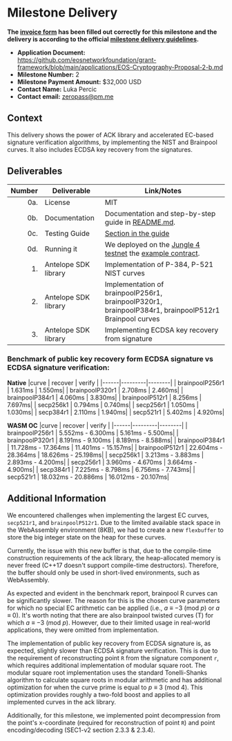 # Milestone Delivery

**The [invoice form](https://forms.gle/wLuAzXKa9qYrZQob9) has been filled out correctly for this milestone and the delivery is according to the official [milestone delivery guidelines](https://github.com/eosnetworkfoundation/grant-framework/blob/master/docs/milestone-deliverables-guidelines.md).**  

* **Application Document:** https://github.com/eosnetworkfoundation/grant-framework/blob/main/applications/EOS-Cryptography-Proposal-2-b.md
* **Milestone Number:** 2
* **Milestone Payment Amount:** $32,000 USD
* **Contact Name:** Luka Percic
* **Contact email:** zeropass@pm.me

## Context
This delivery shows the power of ACK library and accelerated EC-based signature verification algorithms, by implementing the NIST and Brainpool curves. It also includes ECDSA key recovery from the signatures. 

## Deliverables
| Number | Deliverable | Link/Notes |
| -----: | ----------- | ------------- |
| 0a. | License | MIT |
| 0b. | Documentation | Documentation and step-by-step guide in [README.md](https://github.com/ZeroPass/ack/blob/b8d3ea841d32e1be372c36d0fb57785ec944a218/README.md).  | 
| 0c. | Testing Guide | [Section in the guide](https://github.com/ZeroPass/ack/blob/b8d3ea841d32e1be372c36d0fb57785ec944a218/README.md#algorithm-testing) |
| 0d. | Running it | We deployed on the [Jungle 4 testnet](https://jungle4.eosq.eosnation.io/account/helloeosiock) the [example contract](https://github.com/ZeroPass/ack/blob/b8d3ea841d32e1be372c36d0fb57785ec944a218/examples/helloack).|
| 1. | Antelope SDK library | Implementation of P-384, P-521 NIST curves |
| 2. | Antelope SDK library | Implementation of brainpoolP256r1, brainpoolP320r1, brainpoolP384r1, brainpoolP512r1 Brainpool curves |
| 3. | Antelope SDK library | Implementing ECDSA key recovery from signature |

### Benchmark of public key recovery form ECDSA signature vs ECDSA signature verification:
**Native**
|curve | recover | verify |
|------|---------|--------|
| brainpoolP256r1 | 1.631ms | 1.550ms|
| brainpoolP320r1 | 2.708ms | 2.460ms|
| brainpoolP384r1 | 4.060ms | 3.830ms|
| brainpoolP512r1 | 8.256ms | 7.697ms|
| secp256k1       | 0.794ms | 0.740ms|
| secp256r1       | 1.050ms | 1.030ms|
| secp384r1       | 2.110ms | 1.940ms|
| secp521r1       | 5.402ms | 4.920ms|


**WASM OC**
|curve | recover | verify |
|------|---------|--------|
| brainpoolP256r1 |  5.552ms - 6.300ms | 5.161ms - 5.500ms|
| brainpoolP320r1 |  8.191ms - 9.100ms | 8.189ms - 8.588ms|
| brainpoolP384r1 | 11.728ms - 17.364ms | 11.401ms - 15.157ms|
| brainpoolP512r1 | 22.604ms - 28.364ms | 18.626ms - 25.198ms|
| secp256k1       | 3.213ms - 3.883ms | 2.893ms - 4.200ms|
| secp256r1       | 3.960ms - 4.670ms | 3.664ms - 4.900ms|
| secp384r1       | 7.225ms - 8.798ms | 6.756ms - 7.743ms|
| secp521r1       | 18.032ms - 20.886ms | 16.012ms - 20.107ms|

## Additional Information
We encountered challenges when implementing the largest EC curves, `secp521r1`, and `brainpoolP512r1`. Due to the limited available stack space in the WebAssembly environment (8KB), we had to create a new `flexbuffer` to store the big integer state on the heap for these curves.

Currently, the issue with this new buffer is that, due to the compile-time construction requirements of the ack library, the heap-allocated memory is never freed (C++17 doesn't support compile-time destructors). Therefore, the buffer should only be used in short-lived environments, such as WebAssembly.

As expected and evident in the benchmark report, brainpool R curves can be significantly slower. The reason for this is the chosen curve parameters for which no special EC arithmetic can be applied (i.e., _a_ ≡ −3 (mod _p_) or _a_ ≡ 0).
It's worth noting that there are also brainpool twisted curves (T) for which _a_ ≡ −3 (mod _p_). However, due to their limited usage in real-world applications, they were omitted from implementation.

The implementation of public key recovery from ECDSA signature is, as expected, slightly slower than ECDSA signature verification. This is due to the requirement of reconstructing point `R` from the signature component `r`, which requires additional implementation of modular square root.
The modular square root implementation uses the standard Tonelli-Shanks algorithm to calculate square roots in modular arithmetic and has additional optimization for when the curve prime is equal to _p_ ≡ 3 (mod 4). This optimization provides roughly a two-fold boost and applies to all implemented curves in the ack library.

Additionally, for this milestone, we implemented point decompression from the point's x-coordinate (required for reconstruction of point `R`) and point encoding/decoding (SEC1-v2 section 2.3.3 & 2.3.4).

